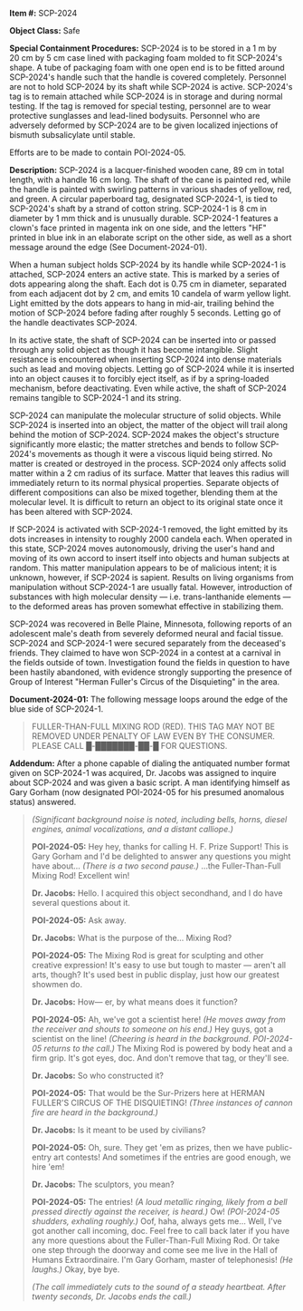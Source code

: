 **Item #:** SCP-2024

**Object Class:** Safe

**Special Containment Procedures:** SCP-2024 is to be stored in a 1 m by 20 cm by 5 cm case lined with packaging foam molded to fit SCP-2024's shape. A tube of packaging foam with one open end is to be fitted around SCP-2024's handle such that the handle is covered completely. Personnel are not to hold SCP-2024 by its shaft while SCP-2024 is active. SCP-2024's tag is to remain attached while SCP-2024 is in storage and during normal testing. If the tag is removed for special testing, personnel are to wear protective sunglasses and lead-lined bodysuits. Personnel who are adversely deformed by SCP-2024 are to be given localized injections of bismuth subsalicylate until stable.

Efforts are to be made to contain POI-2024-05.

**Description:** SCP-2024 is a lacquer-finished wooden cane, 89 cm in total length, with a handle 16 cm long. The shaft of the cane is painted red, while the handle is painted with swirling patterns in various shades of yellow, red, and green. A circular paperboard tag, designated SCP-2024-1, is tied to SCP-2024's shaft by a strand of cotton string. SCP-2024-1 is 8 cm in diameter by 1 mm thick and is unusually durable. SCP-2024-1 features a clown's face printed in magenta ink on one side, and the letters "HF" printed in blue ink in an elaborate script on the other side, as well as a short message around the edge (See Document-2024-01).

When a human subject holds SCP-2024 by its handle while SCP-2024-1 is attached, SCP-2024 enters an active state. This is marked by a series of dots appearing along the shaft. Each dot is 0.75 cm in diameter, separated from each adjacent dot by 2 cm, and emits 10 candela of warm yellow light. Light emitted by the dots appears to hang in mid-air, trailing behind the motion of SCP-2024 before fading after roughly 5 seconds. Letting go of the handle deactivates SCP-2024.

In its active state, the shaft of SCP-2024 can be inserted into or passed through any solid object as though it has become intangible. Slight resistance is encountered when inserting SCP-2024 into dense materials such as lead and moving objects. Letting go of SCP-2024 while it is inserted into an object causes it to forcibly eject itself, as if by a spring-loaded mechanism, before deactivating. Even while active, the shaft of SCP-2024 remains tangible to SCP-2024-1 and its string.

SCP-2024 can manipulate the molecular structure of solid objects. While SCP-2024 is inserted into an object, the matter of the object will trail along behind the motion of SCP-2024. SCP-2024 makes the object's structure significantly more elastic; the matter stretches and bends to follow SCP-2024's movements as though it were a viscous liquid being stirred. No matter is created or destroyed in the process. SCP-2024 only affects solid matter within a 2 cm radius of its surface. Matter that leaves this radius will immediately return to its normal physical properties. Separate objects of different compositions can also be mixed together, blending them at the molecular level. It is difficult to return an object to its original state once it has been altered with SCP-2024.

If SCP-2024 is activated with SCP-2024-1 removed, the light emitted by its dots increases in intensity to roughly 2000 candela each. When operated in this state, SCP-2024 moves autonomously, driving the user's hand and moving of its own accord to insert itself into objects and human subjects at random. This matter manipulation appears to be of malicious intent; it is unknown, however, if SCP-2024 is sapient. Results on living organisms from manipulation without SCP-2024-1 are usually fatal. However, introduction of substances with high molecular density — i.e. trans-lanthanide elements — to the deformed areas has proven somewhat effective in stabilizing them.

SCP-2024 was recovered in Belle Plaine, Minnesota, following reports of an adolescent male's death from severely deformed neural and facial tissue. SCP-2024 and SCP-2024-1 were secured separately from the deceased's friends. They claimed to have won SCP-2024 in a contest at a carnival in the fields outside of town. Investigation found the fields in question to have been hastily abandoned, with evidence strongly supporting the presence of Group of Interest "Herman Fuller's Circus of the Disquieting" in the area.

**Document-2024-01:** The following message loops around the edge of the blue side of SCP-2024-1.

> FULLER-THAN-FULL MIXING ROD (RED). THIS TAG MAY NOT BE REMOVED UNDER PENALTY OF LAW EVEN BY THE CONSUMER. PLEASE CALL █-███████-██-█ FOR QUESTIONS.

**Addendum:** After a phone capable of dialing the antiquated number format given on SCP-2024-1 was acquired, Dr. Jacobs was assigned to inquire about SCP-2024 and was given a basic script. A man identifying himself as Gary Gorham (now designated POI-2024-05 for his presumed anomalous status) answered.

> <Begin Log>
> 
> _(Significant background noise is noted, including bells, horns, diesel engines, animal vocalizations, and a distant calliope.)_
> 
> **POI-2024-05:** Hey hey, thanks for calling H. F. Prize Support! This is Gary Gorham and I'd be delighted to answer any questions you might have about… _(There is a two second pause.)_ …the Fuller-Than-Full Mixing Rod! Excellent win!
> 
> **Dr. Jacobs:** Hello. I acquired this object secondhand, and I do have several questions about it.
> 
> **POI-2024-05:** Ask away.
> 
> **Dr. Jacobs:** What is the purpose of the… Mixing Rod?
> 
> **POI-2024-05:** The Mixing Rod is great for sculpting and other creative expression! It's easy to use but tough to master — aren't all arts, though? It's used best in public display, just how our greatest showmen do.
> 
> **Dr. Jacobs:** How— er, by what means does it function?
> 
> **POI-2024-05:** Ah, we've got a scientist here! _(He moves away from the receiver and shouts to someone on his end.)_ Hey guys, got a scientist on the line! _(Cheering is heard in the background. POI-2024-05 returns to the call.)_ The Mixing Rod is powered by body heat and a firm grip. It's got eyes, doc. And don't remove that tag, or they'll see.
> 
> **Dr. Jacobs:** So who constructed it?
> 
> **POI-2024-05:** That would be the Sur-Prizers here at HERMAN FULLER'S CIRCUS OF THE DISQUIETING! _(Three instances of cannon fire are heard in the background.)_
> 
> **Dr. Jacobs:** Is it meant to be used by civilians?
> 
> **POI-2024-05:** Oh, sure. They get 'em as prizes, then we have public-entry art contests! And sometimes if the entries are good enough, we hire 'em!
> 
> **Dr. Jacobs:** The sculptors, you mean?
> 
> **POI-2024-05:** The entries! _(A loud metallic ringing, likely from a bell pressed directly against the receiver, is heard.)_ Ow! _(POI-2024-05 shudders, exhaling roughly.)_ Oof, haha, always gets me… Well, I've got another call incoming, doc. Feel free to call back later if you have any more questions about the Fuller-Than-Full Mixing Rod. Or take one step through the doorway and come see me live in the Hall of Humans Extraordinaire. I'm Gary Gorham, master of telephonesis! _(He laughs.)_ Okay, bye bye.
> 
> _(The call immediately cuts to the sound of a steady heartbeat. After twenty seconds, Dr. Jacobs ends the call.)_
> 
> <End Log>